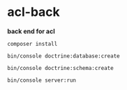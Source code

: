 # acl-back
**back end for acl**

    composer install
    
    bin/console doctrine:database:create
    
    bin/console doctrine:schema:create
    
    bin/console server:run
